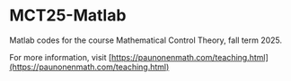 # MCT25-Matlab
Matlab codes for the course Mathematical Control Theory, fall term 2025.

For more information, visit [https://paunonenmath.com/teaching.html](https://paunonenmath.com/teaching.html)
